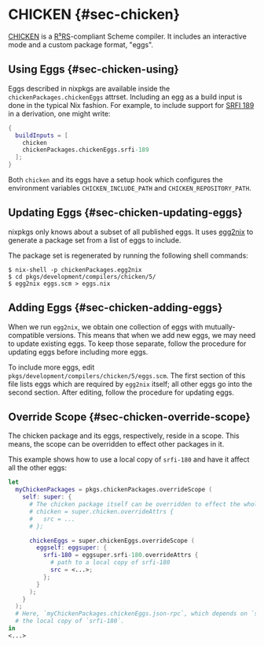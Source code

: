 # CHICKEN {#sec-chicken}

[CHICKEN](https://call-cc.org/) is a
[R⁵RS](https://schemers.org/Documents/Standards/R5RS/HTML/)-compliant Scheme
compiler. It includes an interactive mode and a custom package format, "eggs".

## Using Eggs {#sec-chicken-using}

Eggs described in nixpkgs are available inside the
`chickenPackages.chickenEggs` attrset. Including an egg as a build input is
done in the typical Nix fashion. For example, to include support for [SRFI
189](https://srfi.schemers.org/srfi-189/srfi-189.html) in a derivation, one
might write:

```nix
{
  buildInputs = [
    chicken
    chickenPackages.chickenEggs.srfi-189
  ];
}
```

Both `chicken` and its eggs have a setup hook which configures the environment
variables `CHICKEN_INCLUDE_PATH` and `CHICKEN_REPOSITORY_PATH`.

## Updating Eggs {#sec-chicken-updating-eggs}

nixpkgs only knows about a subset of all published eggs. It uses
[egg2nix](https://github.com/the-kenny/egg2nix) to generate a
package set from a list of eggs to include.

The package set is regenerated by running the following shell commands:

```
$ nix-shell -p chickenPackages.egg2nix
$ cd pkgs/development/compilers/chicken/5/
$ egg2nix eggs.scm > eggs.nix
```

## Adding Eggs {#sec-chicken-adding-eggs}

When we run `egg2nix`, we obtain one collection of eggs with
mutually-compatible versions. This means that when we add new eggs, we may
need to update existing eggs. To keep those separate, follow the procedure for
updating eggs before including more eggs.

To include more eggs, edit `pkgs/development/compilers/chicken/5/eggs.scm`.
The first section of this file lists eggs which are required by `egg2nix`
itself; all other eggs go into the second section. After editing, follow the
procedure for updating eggs.

## Override Scope {#sec-chicken-override-scope}

The chicken package and its eggs, respectively, reside in a scope. This means,
the scope can be overridden to effect other packages in it.

This example shows how to use a local copy of `srfi-180` and have it affect
all the other eggs:

```nix
let
  myChickenPackages = pkgs.chickenPackages.overrideScope (
    self: super: {
      # The chicken package itself can be overridden to effect the whole ecosystem.
      # chicken = super.chicken.overrideAttrs {
      #   src = ...
      # };

      chickenEggs = super.chickenEggs.overrideScope (
        eggself: eggsuper: {
          srfi-180 = eggsuper.srfi-180.overrideAttrs {
            # path to a local copy of srfi-180
            src = <...>;
          };
        }
      );
    }
  );
  # Here, `myChickenPackages.chickenEggs.json-rpc`, which depends on `srfi-180` will use
  # the local copy of `srfi-180`.
in
<...>
```
